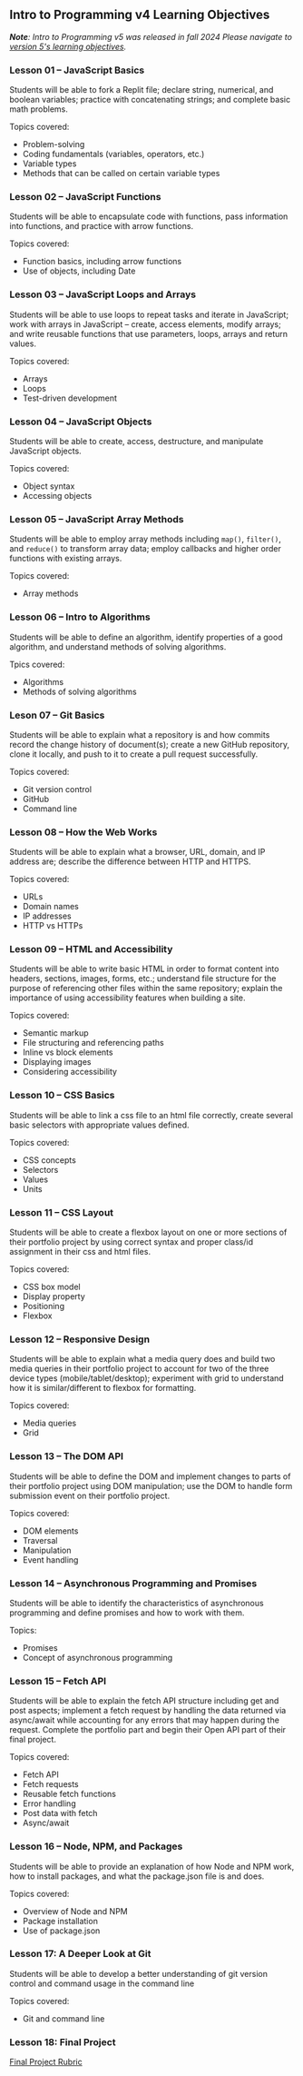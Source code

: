 ## Intro to Programming v4 Learning Objectives

***Note**: Intro to Programming v5 was released in fall 2024 Please navigate to [version 5's learning objectives](https://github.com/Code-the-Dream-School/intro-guidebook/blob/main/learning-objectives/intro-v5.md).*

### Lesson 01 – JavaScript Basics

Students will be able to fork a Replit file; declare string, numerical, and boolean variables; practice with concatenating strings; and complete basic math problems.

Topics covered: 

  * Problem-solving
  * Coding fundamentals (variables, operators, etc.)
  * Variable types
  * Methods that can be called on certain variable types

### Lesson 02 – JavaScript Functions

Students will be able to encapsulate code with functions, pass information into functions, and practice with arrow functions.

Topics covered: 

  * Function basics, including arrow functions
  * Use of objects, including Date

### Lesson 03 – JavaScript Loops and Arrays

Students will be able to use loops to repeat tasks and iterate in JavaScript; work with arrays in JavaScript – create, access elements, modify arrays; and write reusable functions that use parameters, loops, arrays and return values.

Topics covered: 

  * Arrays
  * Loops
  * Test-driven development

### Lesson 04 – JavaScript Objects

Students will be able to create, access, destructure, and manipulate JavaScript objects.

Topics covered: 

  * Object syntax
  * Accessing objects

### Lesson 05 – JavaScript Array Methods

Students will be able to employ array methods including `map()`, `filter()`, and `reduce()` to transform array data; employ callbacks and higher order functions with existing arrays.

Topics covered: 
  * Array methods

### Lesson 06 – Intro to Algorithms 

Students will be able to define an algorithm, identify properties of a good algorithm, and understand methods of solving algorithms.

Tpics covered: 
  * Algorithms
  * Methods of solving algorithms

### Leson 07 – Git Basics

Students will be able to explain what a repository is and how commits record the change history of document(s); create a new GitHub repository, clone it locally, and push to it to create a pull request successfully.

Topics covered: 

  * Git version control
  * GitHub
  * Command line

### Lesson 08 – How the Web Works

Students will be able to explain what a browser, URL, domain, and IP address are; describe the difference between HTTP and HTTPS.

Topics covered: 

  * URLs
  * Domain names
  * IP addresses
  * HTTP vs HTTPs

### Lesson 09 – HTML and Accessibility

Students will be able to write basic HTML in order to format content into headers, sections, images, forms, etc.; understand file structure for the purpose of referencing other files within the same repository; explain the importance of using accessibility features when building a site.

Topics covered: 

  * Semantic markup
  * File structuring and referencing paths
  * Inline vs block elements
  * Displaying images
  * Considering accessibility

### Lesson 10 – CSS Basics

Students will be able to link a css file to an html file correctly, create several basic selectors with appropriate values defined.

Topics covered: 

  * CSS concepts
  * Selectors
  * Values
  * Units

### Lesson 11 – CSS Layout

Students will be able to create a flexbox layout on one or more sections of their portfolio project by using correct syntax and proper class/id assignment in their css and html files.

Topics covered: 

  * CSS box model
  * Display property
  * Positioning
  * Flexbox

### Lesson 12 – Responsive Design

Students will be able to explain what a media query does and build two media queries in their portfolio project to account for two of the three device types (mobile/tablet/desktop); experiment with grid to understand how it is similar/different to flexbox for formatting.

Topics covered: 

  * Media queries
  * Grid

### Lesson 13 – The DOM API

Students will be able to define the DOM and implement changes to parts of their portfolio project using DOM manipulation; use the DOM to handle form submission event on their portfolio project.

Topics covered: 

  * DOM elements
  * Traversal
  * Manipulation
  * Event handling

### Lesson 14 – Asynchronous Programming and Promises

Students will be able to identify the characteristics of asynchronous programming and define promises and how to work with them.

Topics: 

  * Promises
  * Concept of asynchronous programming

### Lesson 15 – Fetch API 

Students will be able to explain the fetch API structure including get and post aspects; implement a fetch request by handling the data returned via async/await while accounting for any errors that may happen during the request.  Complete the portfolio part and begin their Open API part of their final project.

Topics covered: 

  * Fetch API
  * Fetch requests
  * Reusable fetch functions
  * Error handling
  * Post data with fetch
  * Async/await

### Lesson 16 – Node, NPM, and Packages

Students will be able to provide an explanation of how Node and NPM work, how to install packages, and what the package.json file is and does.

Topics covered: 

  * Overview of Node and NPM
  * Package installation
  * Use of package.json

### Lesson 17: A Deeper Look at Git

Students will be able to develop a better understanding of git version control and command usage in the command line

Topics covered: 
  * Git and command line

### Lesson 18: Final Project

[Final Project Rubric](https://drive.google.com/file/d/1M_E6-lJjCYhClFVpjUGLotk0BS9AZ8fM/view)
